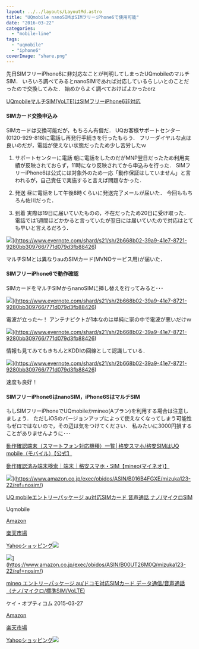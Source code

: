 ```yaml
---
layout: ../../layouts/LayoutMd.astro
title: "UQmobile nanoSIMはSIMフリーiPhone6で使用可能"
date: "2016-03-22"
categories: 
  - "mobile-line"
tags: 
  - "uqmobile"
  - "iphone6"
coverImage: "share.png"
---
```


先日SIMフリーiPhone6に非対応なことが判明してしまったUQmobileのマルチSIM． いろいろ調べてみるとnanoSIMであれば対応しているらしいとのことだったので交換してみた． 始めからよく調べておけばよかったorz

[UQmobileマルチSIM\(VoLTE\)はSIMフリーiPhone6非対応](https://mizuka123.net/6964/)

#### SIMカード交換申込み

SIMカードは交換可能だが，もちろん有償だ． UQお客様サポートセンター(0120-929-818)に電話し再発行手続きを行ったもらう． フリーダイヤルな点は良いのだが，電話が使えない状態だったため少し苦労したｗ

1. サポートセンターに電話 朝に電話をしたのだがMNP翌日だったため利用実績が反映されておらず，11時になり反映されてから申込みを行った． SIMフリーiPhone6は公式には対象外のため一応「動作保証はしていません」と言われるが，自己責任で実施すると言えば問題なかった．
    
2. 発送 昼に電話をして午後8時くらいに発送完了メールが届いた． 今回ももちろん佐川だった．
    
3. 到着 実際は19日に届いていたものの，不在だったため20日に受け取った． 電話では1週間ほどかかると言っていたが翌日には届いていたので対応はとても早いと言えるだろう．
    

![](https://www.evernote.com/shard/s21/sh/2b668b02-39a9-41e7-8721-9280bb309766/771d079d3fb88426/res/d3f9d11e-f6ea-41d7-9f3c-9741aeebd907/P3200086.jpg?resizeSmall&width=832)](https://www.evernote.com/shard/s21/sh/2b668b02-39a9-41e7-8721-9280bb309766/771d079d3fb88426)

マルチSIMとは異なりauのSIMカード(MVNOサービス用)が届いた．

#### SIMフリーiPhone6で動作確認

SIMカードをマルチSIMからnanoSIMに挿し替えを行ってみると･･･

![](https://www.evernote.com/shard/s21/sh/2b668b02-39a9-41e7-8721-9280bb309766/771d079d3fb88426/res/bd170993-1391-42c1-8ea2-280ee077898f/IMG_3931.PNG?resizeSmall&width=832)](https://www.evernote.com/shard/s21/sh/2b668b02-39a9-41e7-8721-9280bb309766/771d079d3fb88426)

電波が立った～！ アンテナピクトが1本なのは単純に家の中で電波が悪いだけｗ

![](https://www.evernote.com/shard/s21/sh/2b668b02-39a9-41e7-8721-9280bb309766/771d079d3fb88426/res/0d0d7e2f-5b0f-40a1-afb4-7f1ea8be21ec/IMG_3932.PNG?resizeSmall&width=832)](https://www.evernote.com/shard/s21/sh/2b668b02-39a9-41e7-8721-9280bb309766/771d079d3fb88426)

情報も見てみてもきちんとKDDIの回線として認識している．

![](https://www.evernote.com/shard/s21/sh/2b668b02-39a9-41e7-8721-9280bb309766/771d079d3fb88426/res/12be8d69-4caf-4fbe-a295-c0a9bde5e7ee/IMG_3930.PNG?resizeSmall&width=832)](https://www.evernote.com/shard/s21/sh/2b668b02-39a9-41e7-8721-9280bb309766/771d079d3fb88426)

速度も良好！

#### SIMフリーiPhone6はnanoSIM，iPhone6SはマルチSIM

もしSIMフリーiPhoneでUQmobileかmineo(Aプラン)を利用する場合は注意しましょう． ただしiOSのバージョンアップによって使えなくなってしまう可能性もゼロではないので，その辺は気をつけてください． 私みたいに3000円損することがありませんように･･･

[動作確認端末（スマートフォン対応機種）一覧│格安スマホ/格安SIMはUQ mobile（モバイル）【公式】](https://www.uqwimax.jp/mobile/products/sim/devices/)

[動作確認済み端末検索｜端末｜格安スマホ・SIM【mineo\(マイネオ\)】](https://mineo.jp/device/devicelist/?sim=au_all)

![](/archive/images/51QjSf42%2BuL._SL160_.jpg)](https://www.amazon.co.jp/exec/obidos/ASIN/B016B4FGXE/mizuka123-22/ref=nosim/)

[UQ mobileエントリーパッケージ au対応SIMカード 音声通話 ナノ/マイクロSIM](https://www.amazon.co.jp/exec/obidos/ASIN/B016B4FGXE/mizuka123-22/ref=nosim/)

Uqmobile

[Amazon](http://www.amazon.co.jp/gp/search?keywords=UQ%20mobile%83G%83%93%83g%83%8A%81%5B%83p%83b%83P%81%5B%83W%20au%91%CE%89%9ESIM%83J%81%5B%83h%20%89%B9%90%BA%92%CA%98b%20%83i%83m%2F%83%7D%83C%83N%83%8DSIM&__mk_ja_JP=%83J%83%5E%83J%83i&tag=mizuka123-22)

[楽天市場](http://hb.afl.rakuten.co.jp/hgc/032b53ee.4b34c5ee.0f4a541e.f440145e/?pc=http%3A%2F%2Fsearch.rakuten.co.jp%2Fsearch%2Fmall%2FUQ%2520mobile%25E3%2582%25A8%25E3%2583%25B3%25E3%2583%2588%25E3%2583%25AA%25E3%2583%25BC%25E3%2583%2591%25E3%2583%2583%25E3%2582%25B1%25E3%2583%25BC%25E3%2582%25B8%2520au%25E5%25AF%25BE%25E5%25BF%259CSIM%25E3%2582%25AB%25E3%2583%25BC%25E3%2583%2589%2520%25E9%259F%25B3%25E5%25A3%25B0%25E9%2580%259A%25E8%25A9%25B1%2520%25E3%2583%258A%25E3%2583%258E%252F%25E3%2583%259E%25E3%2582%25A4%25E3%2582%25AF%25E3%2583%25ADSIM%2F-%2Ff.1-p.1-s.1-sf.0-st.A-v.2%3Fx%3D0%26scid%3Daf_ich_link_urltxt%26m%3Dhttp%3A%2F%2Fm.rakuten.co.jp%2F)

[Yahooショッピング![](//ad.jp.ap.valuecommerce.com/servlet/gifbanner?sid=3066752&pid=881990642)](//ck.jp.ap.valuecommerce.com/servlet/referral?sid=3066752&pid=881990642&vc_url=http%3A%2F%2Fsearch.shopping.yahoo.co.jp%2Fsearch%3Fp%3DUQ%2520mobile%25E3%2582%25A8%25E3%2583%25B3%25E3%2583%2588%25E3%2583%25AA%25E3%2583%25BC%25E3%2583%2591%25E3%2583%2583%25E3%2582%25B1%25E3%2583%25BC%25E3%2582%25B8%2520au%25E5%25AF%25BE%25E5%25BF%259CSIM%25E3%2582%25AB%25E3%2583%25BC%25E3%2583%2589%2520%25E9%259F%25B3%25E5%25A3%25B0%25E9%2580%259A%25E8%25A9%25B1%2520%25E3%2583%258A%25E3%2583%258E%252F%25E3%2583%259E%25E3%2582%25A4%25E3%2582%25AF%25E3%2583%25ADSIM)

![](/archive/images/51NTZUXiGLL._SL160_.jpg)](https://www.amazon.co.jp/exec/obidos/ASIN/B00UT26M0Q/mizuka123-22/ref=nosim/)

[mineo エントリーパッケージ au/ドコモ対応SIMカード データ通信/音声通話 （ナノ/マイクロ/標準SIM/VoLTE)](https://www.amazon.co.jp/exec/obidos/ASIN/B00UT26M0Q/mizuka123-22/ref=nosim/)

ケイ・オプティコム 2015-03-27

[Amazon](http://www.amazon.co.jp/gp/search?keywords=mineo%20%83G%83%93%83g%83%8A%81%5B%83p%83b%83P%81%5B%83W%20au%2F%83h%83R%83%82%91%CE%89%9ESIM%83J%81%5B%83h%20%83f%81%5B%83%5E%92%CA%90M%2F%89%B9%90%BA%92%CA%98b%20%81i%83i%83m%2F%83%7D%83C%83N%83%8D%2F%95W%8F%80SIM%2FVoLTE%29&__mk_ja_JP=%83J%83%5E%83J%83i&tag=mizuka123-22)

[楽天市場](http://hb.afl.rakuten.co.jp/hgc/032b53ee.4b34c5ee.0f4a541e.f440145e/?pc=http%3A%2F%2Fsearch.rakuten.co.jp%2Fsearch%2Fmall%2Fmineo%2520%25E3%2582%25A8%25E3%2583%25B3%25E3%2583%2588%25E3%2583%25AA%25E3%2583%25BC%25E3%2583%2591%25E3%2583%2583%25E3%2582%25B1%25E3%2583%25BC%25E3%2582%25B8%2520au%252F%25E3%2583%2589%25E3%2582%25B3%25E3%2583%25A2%25E5%25AF%25BE%25E5%25BF%259CSIM%25E3%2582%25AB%25E3%2583%25BC%25E3%2583%2589%2520%25E3%2583%2587%25E3%2583%25BC%25E3%2582%25BF%25E9%2580%259A%25E4%25BF%25A1%252F%25E9%259F%25B3%25E5%25A3%25B0%25E9%2580%259A%25E8%25A9%25B1%2520%25EF%25BC%2588%25E3%2583%258A%25E3%2583%258E%252F%25E3%2583%259E%25E3%2582%25A4%25E3%2582%25AF%25E3%2583%25AD%252F%25E6%25A8%2599%25E6%25BA%2596SIM%252FVoLTE%2529%2F-%2Ff.1-p.1-s.1-sf.0-st.A-v.2%3Fx%3D0%26scid%3Daf_ich_link_urltxt%26m%3Dhttp%3A%2F%2Fm.rakuten.co.jp%2F)

[Yahooショッピング![](//ad.jp.ap.valuecommerce.com/servlet/gifbanner?sid=3066752&pid=881990642)](//ck.jp.ap.valuecommerce.com/servlet/referral?sid=3066752&pid=881990642&vc_url=http%3A%2F%2Fsearch.shopping.yahoo.co.jp%2Fsearch%3Fp%3Dmineo%2520%25E3%2582%25A8%25E3%2583%25B3%25E3%2583%2588%25E3%2583%25AA%25E3%2583%25BC%25E3%2583%2591%25E3%2583%2583%25E3%2582%25B1%25E3%2583%25BC%25E3%2582%25B8%2520au%252F%25E3%2583%2589%25E3%2582%25B3%25E3%2583%25A2%25E5%25AF%25BE%25E5%25BF%259CSIM%25E3%2582%25AB%25E3%2583%25BC%25E3%2583%2589%2520%25E3%2583%2587%25E3%2583%25BC%25E3%2582%25BF%25E9%2580%259A%25E4%25BF%25A1%252F%25E9%259F%25B3%25E5%25A3%25B0%25E9%2580%259A%25E8%25A9%25B1%2520%25EF%25BC%2588%25E3%2583%258A%25E3%2583%258E%252F%25E3%2583%259E%25E3%2582%25A4%25E3%2582%25AF%25E3%2583%25AD%252F%25E6%25A8%2599%25E6%25BA%2596SIM%252FVoLTE%2529)
